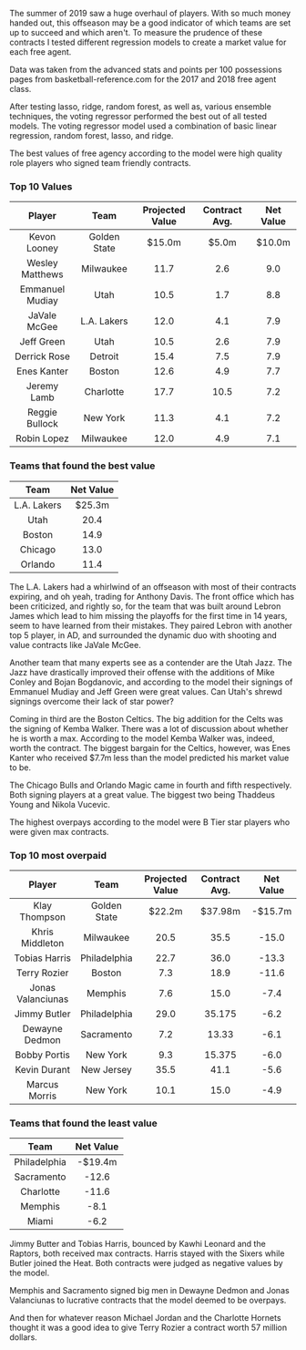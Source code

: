 The summer of 2019 saw a huge overhaul of players. With so much money handed out, this offseason may be a good indicator of which teams are set up to succeed and which aren't. To measure the prudence of these contracts I tested different regression models to create a market value for each free agent. 

Data was taken from the advanced stats and points per 100 possessions pages from basketball-reference.com for the 2017 and 2018 free agent class.

After testing lasso, ridge, random forest, as well as, various ensemble techniques, the voting regressor performed the best out of all tested models. The voting regressor model used a combination of basic linear regression, random forest, lasso, and ridge. 

The best values of free agency according to the model were high quality role players who signed team friendly contracts.

### Top 10 Values

| Player | Team | Projected Value | Contract Avg. | Net Value |
| :----: | :---: | :---: | :---: | :---: |
| Kevon Looney | Golden State | $15.0m | $5.0m | $10.0m |
| Wesley Matthews | Milwaukee | 11.7 | 2.6 | 9.0 |
| Emmanuel Mudiay | Utah | 10.5 | 1.7 | 8.8 |
| JaVale McGee | L.A. Lakers | 12.0 | 4.1 | 7.9 |
| Jeff Green | Utah | 10.5 | 2.6 | 7.9 |
| Derrick Rose | Detroit | 15.4 | 7.5 | 7.9 |
| Enes Kanter | Boston | 12.6 | 4.9 | 7.7 |
| Jeremy Lamb | Charlotte | 17.7 | 10.5 | 7.2 |
| Reggie Bullock | New York | 11.3 | 4.1 | 7.2 |
| Robin Lopez | Milwaukee | 12.0 | 4.9 | 7.1 |

### Teams that found the best value

| Team | Net Value|
| :---: | :---: |
| L.A. Lakers | $25.3m |
| Utah | 20.4 |
| Boston | 14.9 |
| Chicago | 13.0 |
| Orlando | 11.4 |

The L.A. Lakers had a whirlwind of an offseason with most of their contracts expiring, and oh yeah, trading for Anthony Davis. The front office which has been criticized, and rightly so, for the team that was built around Lebron James which lead to him missing the playoffs for the first time in 14 years, seem to have learned from their mistakes.
They paired Lebron with another top 5 player, in AD, and surrounded the dynamic duo with shooting and value contracts like JaVale McGee.

Another team that many experts see as a contender are the Utah Jazz. The Jazz have drastically improved their offense with the additions of Mike Conley and Bojan Bogdanovic, and according to the model their signings of Emmanuel Mudiay and Jeff Green were great values. Can Utah's shrewd signings overcome their lack of star power?

Coming in third are the Boston Celtics. The big addition for the Celts was the signing of Kemba Walker. There was a lot of discussion about whether he is worth a max. According to the model Kemba Walker was, indeed, worth the contract.
The biggest bargain for the Celtics, however, was Enes Kanter who received $7.7m less than the model predicted his market value to be.

The Chicago Bulls and Orlando Magic came in fourth and fifth respectively. Both signing players at a great value. The biggest two being Thaddeus Young and Nikola Vucevic.

The highest overpays according to the model were B Tier star players who were given max contracts. 

### Top 10 most overpaid 

| Player | Team | Projected Value | Contract Avg. | Net Value |
| :----: | :---: | :---: | :---: | :---: |
| Klay Thompson | Golden State | $22.2m | $37.98m | -$15.7m |
| Khris Middleton | Milwaukee | 20.5 | 35.5 | -15.0 |
| Tobias Harris | Philadelphia | 22.7 | 36.0 | -13.3 |
| Terry Rozier | Boston | 7.3 | 18.9 | -11.6 |
| Jonas Valanciunas | Memphis | 7.6 | 15.0 | -7.4 |
| Jimmy Butler | Philadelphia | 29.0 | 35.175 | -6.2 |
| Dewayne Dedmon | Sacramento | 7.2 | 13.33 | -6.1 |
| Bobby Portis | New York | 9.3 | 15.375 | -6.0 |
| Kevin Durant | New Jersey | 35.5 | 41.1 | -5.6 |
| Marcus Morris | New York | 10.1 | 15.0 | -4.9 |

### Teams that found the least value

| Team | Net Value|
| :---: | :---: |
| Philadelphia | -$19.4m |
| Sacramento | -12.6 |
| Charlotte | -11.6 |
| Memphis | -8.1 |
| Miami | -6.2 |

Jimmy Butter and Tobias Harris, bounced by Kawhi Leonard and the Raptors, both received max contracts. Harris stayed with the Sixers while Butler joined the Heat. Both contracts were judged as negative values by the model.

Memphis and Sacramento signed big men in Dewayne Dedmon and Jonas Valanciunas to lucrative contracts that the model deemed to be overpays.

And then for whatever reason Michael Jordan and the Charlotte Hornets thought it was a good idea to give Terry Rozier a contract worth 57 million dollars.

